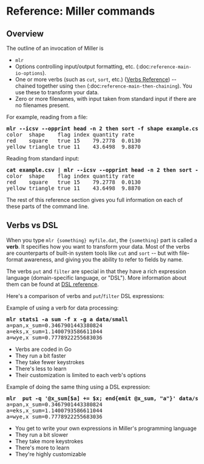 <!---  PLEASE DO NOT EDIT DIRECTLY. EDIT THE .md.in FILE PLEASE. --->
# Reference: Miller commands

## Overview

The outline of an invocation of Miller is

* ``mlr``
* Options controlling input/output formatting, etc. (:doc:`reference-main-io-options`).
* One or more verbs (such as ``cut``, ``sort``, etc.) ([Verbs Reference](reference-verbs.md)) -- chained together using ``then`` (:doc:`reference-main-then-chaining`). You use these to transform your data.
* Zero or more filenames, with input taken from standard input if there are no filenames present.

For example, reading from a file:

<pre>
<b>mlr --icsv --opprint head -n 2 then sort -f shape example.csv</b>
color  shape    flag index quantity rate
red    square   true 15    79.2778  0.0130
yellow triangle true 11    43.6498  9.8870
</pre>

Reading from standard input:

<pre>
<b>cat example.csv | mlr --icsv --opprint head -n 2 then sort -f shape</b>
color  shape    flag index quantity rate
red    square   true 15    79.2778  0.0130
yellow triangle true 11    43.6498  9.8870
</pre>

The rest of this reference section gives you full information on each of these parts of the command line.

## Verbs vs DSL

When you type ``mlr {something} myfile.dat``, the ``{something}`` part is called a **verb**. It specifies how you want to transform your data. Most of the verbs are counterparts of built-in system tools like ``cut`` and ``sort`` -- but with file-format awareness, and giving you the ability to refer to fields by name.

The verbs ``put`` and ``filter`` are special in that they have a rich expression language (domain-specific language, or "DSL"). More information about them can be found at [DSL reference](reference-dsl.md).

Here's a comparison of verbs and ``put``/``filter`` DSL expressions:

Example of using a verb for data processing:

<pre>
<b>mlr stats1 -a sum -f x -g a data/small</b>
a=pan,x_sum=0.3467901443380824
a=eks,x_sum=1.1400793586611044
a=wye,x_sum=0.7778922255683036
</pre>

* Verbs are coded in Go
* They run a bit faster
* They take fewer keystrokes
* There's less to learn
* Their customization is limited to each verb's options

Example of doing the same thing using a DSL expression:

<pre>
<b>mlr  put -q '@x_sum[$a] += $x; end{emit @x_sum, "a"}' data/small</b>
a=pan,x_sum=0.3467901443380824
a=eks,x_sum=1.1400793586611044
a=wye,x_sum=0.7778922255683036
</pre>

* You get to write your own expressions in Miller's programming language
* They run a bit slower
* They take more keystrokes
* There's more to learn
* They're highly customizable
